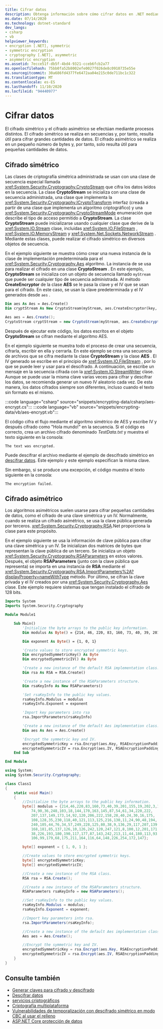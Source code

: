 ```yaml
---
title: Cifrar datos
description: Obtenga información sobre cómo cifrar datos en .NET mediante un algoritmo simétrico o asimétrico.
ms.date: 07/14/2020
ms.technology: dotnet-standard
dev_langs:
- csharp
- vb
helpviewer_keywords:
- encryption [.NET], symmetric
- symmetric encryption
- cryptography [.NET], asymmetric
- asymmetric encryption
ms.assetid: 7ecce51f-db5f-4bd4-9321-cceb6fcb2a77
ms.openlocfilehash: 75bb0fa52b8002efe0027f026de8c0910735e55e
ms.sourcegitcommit: 30a686fd4377fe6472aa04e215c0de711bc1c322
ms.translationtype: MT
ms.contentlocale: es-ES
ms.lasthandoff: 11/10/2020
ms.locfileid: "94440977"
---
```

# <a name="encrypting-data"></a>Cifrar datos

El cifrado simétrico y el cifrado asimétrico se efectúan mediante procesos distintos. El cifrado simétrico se realiza en secuencias y, por tanto, resulta útil para cifrar grandes cantidades de datos. El cifrado asimétrico se realiza en un pequeño número de bytes y, por tanto, solo resulta útil para pequeñas cantidades de datos.  
  
## <a name="symmetric-encryption"></a>Cifrado simétrico  

Las clases de criptografía simétrica administrada se usan con una clase de secuencia especial llamada <xref:System.Security.Cryptography.CryptoStream> que cifra los datos leídos en la secuencia. La clase **CryptoStream** se inicializa con una clase de secuencia administrada, una clase que implementa la <xref:System.Security.Cryptography.ICryptoTransform> interfaz (creada a partir de una clase que implementa un algoritmo criptográfico) y una <xref:System.Security.Cryptography.CryptoStreamMode> enumeración que describe el tipo de acceso permitido a **CryptoStream**. La clase **CryptoStream** puede inicializarse usando cualquier clase que derive de la <xref:System.IO.Stream> clase, incluidas <xref:System.IO.FileStream> , <xref:System.IO.MemoryStream> y <xref:System.Net.Sockets.NetworkStream> . Mediante estas clases, puede realizar el cifrado simétrico en diversos objetos de secuencia.  
  
En el ejemplo siguiente se muestra cómo crear una nueva instancia de la clase de implementación predeterminada para el <xref:System.Security.Cryptography.Aes> algoritmo. La instancia de se usa para realizar el cifrado en una clase **CryptoStream** . En este ejemplo, **CryptoStream** se inicializa con un objeto de secuencia llamado `myStream` que puede ser cualquier tipo de secuencia administrada. Al método **CreateEncryptor** de la clase **AES** se le pasa la clave y el IV que se usan para el cifrado. En este caso, se usan la clave predeterminada y el IV generados desde `aes` .
  
```vb  
Dim aes As Aes = Aes.Create()  
Dim cryptStream As New CryptoStream(myStream, aes.CreateEncryptor(key, iv), CryptoStreamMode.Write)  
```  
  
```csharp  
Aes aes = Aes.Create();  
CryptoStream cryptStream = new CryptoStream(myStream, aes.CreateEncryptor(key, iv), CryptoStreamMode.Write);  
```  
  
Después de ejecutar este código, los datos escritos en el objeto **CryptoStream** se cifran mediante el algoritmo AES.  
  
En el ejemplo siguiente se muestra todo el proceso de crear una secuencia, cifrarla, escribir en ella y cerrarla. En este ejemplo se crea una secuencia de archivos que se cifra mediante la clase **CryptoStream** y la clase **AES** . El IV generado se escribe en el principio de <xref:System.IO.FileStream> , por lo que se puede leer y usar para el descifrado. A continuación, se escribe un mensaje en la secuencia cifrada con la <xref:System.IO.StreamWriter> clase. Aunque se puede usar la misma clave varias veces para cifrar y descifrar los datos, se recomienda generar un nuevo IV aleatorio cada vez. De esta manera, los datos cifrados siempre son diferentes, incluso cuando el texto sin formato es el mismo.
  
:::code language="csharp" source="snippets/encrypting-data/csharp/aes-encrypt.cs":::
:::code language="vb" source="snippets/encrypting-data/vb/aes-encrypt.vb":::

El código cifra el flujo mediante el algoritmo simétrico de AES y escribe IV y después cifrado como "Hola mundo!" en la secuencia. Si el código es correcto, crea un archivo cifrado denominado *TestData.txt* y muestra el texto siguiente en la consola:
  
```console  
The text was encrypted.
```  

Puede descifrar el archivo mediante el ejemplo de descifrado simétrico en [descifrar datos](decrypting-data.md). Este ejemplo y este ejemplo especifican la misma clave.

Sin embargo, si se produce una excepción, el código muestra el texto siguiente en la consola:
  
```console  
The encryption failed.
```

## <a name="asymmetric-encryption"></a>Cifrado asimétrico

Los algoritmos asimétricos suelen usarse para cifrar pequeñas cantidades de datos, como el cifrado de una clave simétrica y un IV. Normalmente, cuando se realiza un cifrado asimétrico, se usa la clave pública generada por terceros. <xref:System.Security.Cryptography.RSA>.Net proporciona la clase para este propósito.  
  
En el ejemplo siguiente se usa la información de clave pública para cifrar una clave simétrica y un IV. Se inicializan dos matrices de bytes que representan la clave pública de un tercero. Se inicializa un objeto <xref:System.Security.Cryptography.RSAParameters> en estos valores. Después, el objeto **RSAParameters** (junto con la clave pública que representa) se importa en una instancia de **RSA** mediante el <xref:System.Security.Cryptography.RSA.ImportParameters%2A?displayProperty=nameWithType> método. Por último, se cifran la clave privada y el IV creados por una <xref:System.Security.Cryptography.Aes> clase. Este ejemplo requiere sistemas que tengan instalado el cifrado de 128 bits.  
  
```vb  
Imports System
Imports System.Security.Cryptography

Module Module1

    Sub Main()
        'Initialize the byte arrays to the public key information.  
        Dim modulus As Byte() = {214, 46, 220, 83, 160, 73, 40, 39, 201, 155, 19, 202, 3, 11, 191, 178, 56, 74, 90, 36, 248, 103, 18, 144, 170, 163, 145, 87, 54, 61, 34, 220, 222, 207, 137, 149, 173, 14, 92, 120, 206, 222, 158, 28, 40, 24, 30, 16, 175, 108, 128, 35, 230, 118, 40, 121, 113, 125, 216, 130, 11, 24, 90, 48, 194, 240, 105, 44, 76, 34, 57, 249, 228, 125, 80, 38, 9, 136, 29, 117, 207, 139, 168, 181, 85, 137, 126, 10, 126, 242, 120, 247, 121, 8, 100, 12, 201, 171, 38, 226, 193, 180, 190, 117, 177, 87, 143, 242, 213, 11, 44, 180, 113, 93, 106, 99, 179, 68, 175, 211, 164, 116, 64, 148, 226, 254, 172, 147}

        Dim exponent As Byte() = {1, 0, 1}

        'Create values to store encrypted symmetric keys.  
        Dim encryptedSymmetricKey() As Byte
        Dim encryptedSymmetricIV() As Byte

        'Create a new instance of the default RSA implementation class.
        Dim rsa As RSA = RSA.Create()

        'Create a new instance of the RSAParameters structure.  
        Dim rsaKeyInfo As New RSAParameters()

        'Set rsaKeyInfo to the public key values.
        rsaKeyInfo.Modulus = modulus
        rsaKeyInfo.Exponent = exponent

        'Import key parameters into rsa
        rsa.ImportParameters(rsaKeyInfo)

        'Create a new instance of the default Aes implementation class.  
        Dim aes As Aes = Aes.Create()

        'Encrypt the symmetric key and IV.  
        encryptedSymmetricKey = rsa.Encrypt(aes.Key, RSAEncryptionPadding.Pkcs1)
        encryptedSymmetricIV = rsa.Encrypt(aes.IV, RSAEncryptionPadding.Pkcs1)
    End Sub

End Module
```  
  
```csharp  
using System;
using System.Security.Cryptography;

class Class1
{
    static void Main()
    {
        //Initialize the byte arrays to the public key information.  
        byte[] modulus = {214,46,220,83,160,73,40,39,201,155,19,202,3,11,191,178,56,
            74,90,36,248,103,18,144,170,163,145,87,54,61,34,220,222,
            207,137,149,173,14,92,120,206,222,158,28,40,24,30,16,175,
            108,128,35,230,118,40,121,113,125,216,130,11,24,90,48,194,
            240,105,44,76,34,57,249,228,125,80,38,9,136,29,117,207,139,
            168,181,85,137,126,10,126,242,120,247,121,8,100,12,201,171,
            38,226,193,180,190,117,177,87,143,242,213,11,44,180,113,93,
            106,99,179,68,175,211,164,116,64,148,226,254,172,147};

        byte[] exponent = { 1, 0, 1 };

        //Create values to store encrypted symmetric keys.  
        byte[] encryptedSymmetricKey;
        byte[] encryptedSymmetricIV;

        //Create a new instance of the RSA class.  
        RSA rsa = RSA.Create();

        //Create a new instance of the RSAParameters structure.  
        RSAParameters rsaKeyInfo = new RSAParameters();

        //Set rsaKeyInfo to the public key values.
        rsaKeyInfo.Modulus = modulus;
        rsaKeyInfo.Exponent = exponent;

        //Import key parameters into rsa.  
        rsa.ImportParameters(rsaKeyInfo);

        //Create a new instance of the default Aes implementation class.  
        Aes aes = Aes.Create();

        //Encrypt the symmetric key and IV.  
        encryptedSymmetricKey = rsa.Encrypt(aes.Key, RSAEncryptionPadding.Pkcs1);
        encryptedSymmetricIV = rsa.Encrypt(aes.IV, RSAEncryptionPadding.Pkcs1);
    }
}
```  
  
## <a name="see-also"></a>Consulte también

- [Generar claves para cifrado y descifrado](generating-keys-for-encryption-and-decryption.md)
- [Descifrar datos](decrypting-data.md)
- [servicios criptográficos](cryptographic-services.md)
- [Criptografía multiplataforma](cross-platform-cryptography.md)
- [Vulnerabilidades de temporalización con descifrado simétrico en modo CBC al usar el relleno](vulnerabilities-cbc-mode.md)
- [ASP.NET Core protección de datos](/aspnet/core/security/data-protection/introduction)
